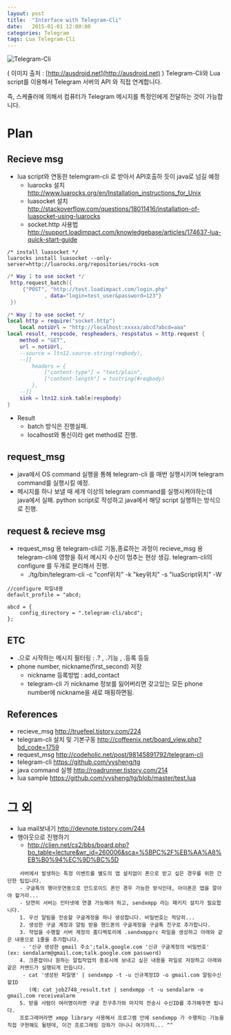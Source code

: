 ```yaml
---
layout: post
title:  "Interface with Telegram-Cli"
date:   2015-01-01 12:00:00
categories: Telegram
tags: Lua Telegram-Cli
---
```


![Telegram-Cli](http://ausdroid.net/wp-content/uploads/2015/09/telegram.jpg)

( 이미지 출처 : [http://ausdroid.net](http://ausdroid.net) )
Telegram-Cli와 Lua script를 이용해서 Telegram 서버의 API 와 직접 연계합니다.

즉, 스케쥴러에 의해서 컴퓨터가 Telegram 메시지를 특정인에게 전달하는 것이 가능합니다.

<!--more-->

# Plan

## Recieve msg
 * lua script와 연동한 telemgram-cli 로 받아서 API호출하 듯이 java로 넘길 예정
   - luarocks 설치 http://www.luarocks.org/en/Installation_instructions_for_Unix
   - luasocket 설치 http://stackoverflow.com/questions/18011416/installation-of-luasocket-using-luarocks
   - socket.http 사용법 http://support.loadimpact.com/knowledgebase/articles/174637-lua-quick-start-guide

~~~
/* install luasocket */
luarocks install luasocket --only-server=http://luarocks.org/repositories/rocks-scm
~~~

~~~ lua
/* Way 1 to use socket */
 http.request_batch({
     {"POST", "http://test.loadimpact.com/login.php"
            , data="login=test_user&password=123"}
 })
~~~

~~~ lua
/* Way 2 to use socket */
local http = require("socket.http")
	local notiUrl = "http://localhost:xxxxx/abcd?abcd=aaa"
local result, respcode, respheaders, respstatus = http.request {
    method = "GET",
    url = notiUrl,
    --source = ltn12.source.string(reqbody),
    --[[
        headers = {
            ["content-type"] = "text/plain",
            ["content-length"] = tostring(#reqbody)
        },
    --]]
    sink = ltn12.sink.table(respbody)
}
~~~
  * Result
    - batch 방식은 진행실패.
    - localhost와 통신이라 get method로 진행.

## request_msg
 * java에서 OS command 실행을 통해 telegram-cli 를 매번 실행시키며 telegram command를 실행시킬 예정.
 * 메시지를 하나 보낼 때 세개 이상의 telegram command를 실행시켜야하는데 java에서 실패. python script로 작성하고 java에서 해당 script 실행하는 방식으로 진행.

## request & recieve msg
 * request_msg 용 telegram-cli르 기동,종료하는 과정이 recieve_msg 용 telegram-cli에 영향을 줘서 메시지 수신이 멈추는 현상 생김. telegram-cli의 configure 를 두개로 분리해서 진행.
   - ./tg/bin/telegram-cli -c "conf위치" -k "key위치" -s "luaScript위치" -W
 
~~~
//configure 파일내용
default_profile = "abcd;

abcd = {
    config_directory = ".telegram-cli/abcd";
};
~~~

## ETC 
 * .으로 시작하는 메시지 필터링 : .? , .기능 , .등록 등등
 * phone number, nickname(first_second) 저장
   - nickname 등록방법 : add_contact
   - telegram-cli 가 nickname 정보를 잃어버리면 갖고있는 모든 phone number에 nickname을 새로 매핑하면됨.

## References
  - recieve_msg http://truefeel.tistory.com/224
  - telegram-cli 설치 및 기본구동 http://coffeenix.net/board_view.php?bd_code=1759
  - request_msg http://codeholic.net/post/98145891792/telegram-cli
  - telegram-cli https://github.com/vysheng/tg
  - java command 실행 http://roadrunner.tistory.com/214 
  - lua sample https://github.com/vysheng/tg/blob/master/test.lua

# 그 외
 * lua mail보내기 http://devnote.tistory.com/244
 * 행아웃으로 진행하기
   - http://clien.net/cs2/bbs/board.php?bo_table=lecture&wr_id=260006&sca=%5BPC%2F%EB%AA%A8%EB%B0%94%EC%9D%BC%5D

~~~
    서버에서 발생하는 특정 이벤트를 별도의 앱 설치없이 폰으로 받고 싶은 경우를 위한 간단한 팁입니다.
    - 구글톡의 행아웃연동으로 안드로이드 폰인 경우 가능한 방식인데, 아이폰은 앱을 깔아야 할거라...
    - 당연히 서버는 인터넷에 연결 가능해야 하고, sendxmpp 라는 패키지 설치가 필요합니다.
    1. 우선 알림을 전송할 구글계정을 하나 생성합니다. 비밀번호는 적당히...
    2. 생성한 구글 계정과 알림 받을 핸드폰의 구글계정을 구글톡 친구로 추가합니다.
    3. 작업을 수행할 서버 계정의 홈디렉토리에 .sendxmpprc 파일을 생성하고 아래와 같은 내용으로 1줄을 추가합니다.
     - '신규 생성한 gmail 주소';talk.google.com '신규 구글계정의 비밀번호' (ex: sendalarm@gmail.com;talk.google.com password)
    4. 크론잡이나 원하는 알립작업의 종료시에 보내고 싶은 내용을 파일로 저장하고 아래와 같은 커맨드가 실행되게 만듭니다.
     - cat '생성된 파일명' | sendxmpp -t -u 신규계정ID -o gmail.com 알림수신할ID
       (예: cat job2748_result.txt | sendxmpp -t -u sendalarm -o gmail.com receivealarm
    5. 받을 사람이 여러명이라면 구글 친구추가와 마지막 전송시 수신ID를 추가해주면 됩니다.
    프로그래머라면 xmpp library 사용해서 프로그램 안에 sendxmpp 가 수행하는 기능을 직접 구현해도 될텐데, 이건 프로그래밍 강좌가 아니니 여기까지... ^^
~~~
